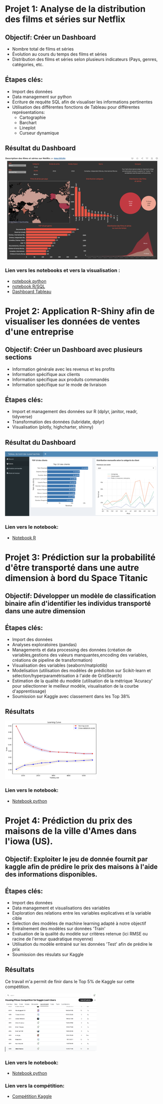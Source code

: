 # Projet 1: Analyse de la distribution des films et séries sur Netflix
## Objectif: Créer un Dashboard 
- Nombre total de films et séries
- Évolution au cours du temps des films et séries
- Distribution des films et séries selon plusieurs indicateurs (Pays, genres, catégories, etc.

## Étapes clés:
- Import des données 
- Data management sur python
- Écriture de requête SQL afin de visualiser les informations pertinentes 
- Utilisation des différentes fonctions de Tableau pour différentes représentations:
  - Cartographie
  - Barchart
  - Lineplot
  - Curseur dynamique
 
## Résultat du Dashboard

<img src="images/portfolio_gihub.png" width="100%" height="90%">

### Lien vers les notebooks et vers la visualisation :
- [notebook python](https://github.com/Dudul-99/Portfolio/blob/main/Exploration%20du%20dataframe%20Netflix%20avec%20python.ipynb)
- [notebook R/SQL](https://github.com/Dudul-99/Portfolio/blob/main/code_sql.Rmd)
- [Dashboard Tableau](https://public.tableau.com/app/profile/abdul.boura/viz/DescriptiondesfilmsetsriessurNetflix/Netflix)

# Projet 2: Application R-Shiny afin de visualiser les données de ventes d'une entreprise

## Objectif: Créer un Dashboard avec plusieurs sections
- Information générale avec les revenus et les profits
- Information spécifique aux clients
- Information spécifique aux produits commandés
- Information spécifique sur le mode de livraison

## Étapes clés:
- Import et management des données sur R  (dplyr, janitor, readr, tidyverse)
- Transformation des données (lubridate, dplyr)
- Visualisation (plotly, highcharter, shinny)

## Résultat du Dashboard

<img src="images/App_shiny.png" width="100%" height="100%">

### Lien vers le notebook:
- [Notebook R](https://github.com/Dudul-99/Portfolio/blob/main/Dashboard_ventes.R)


# Projet 3: Prédiction sur la probabilité d'être transporté dans une autre dimension à bord du Space Titanic

## Objectif: Développer un modèle de classification binaire afin d'identifier les individus transporté dans une autre dimension

## Étapes clés:
- Import des données
- Analyses exploratoires (pandas)
- Managements et data processing des données (création de variables,gestions des valeurs manquantes,encoding des variables, créations de pipeline de transformation)
- Visualisation des variables (seaborn/matplotlib)
- Modelisation (utilisation des modèles de prédiciton sur Scikit-learn et sélection/hyperparamétrisation à l'aide de GridSearch)
- Estimation de la qualité du modèle (utilisation de la métrique 'Acuracy' pour sélectionner le meilleur modèle, visualisation de la courbe d'apprentissage)
- Soumission sur Kaggle avec classement dans les Top 38%

## Résultats

<img src="images/learning curve.png" width="60%" height="55%"> 

### Lien vers le notebook:
- [Notebook python](https://github.com/Dudul-99/Portfolio/blob/88979a53103bfed5d5e0984f23f3b4b32cb96564/space_titanice.ipynb)




# Projet 4: Prédiction du prix des maisons de la ville d'Ames dans l'iowa (US).

## Objectif: Exploiter le jeu de donnée fournit par kaggle afin de prédire le prix des maisons à l'aide des informations disponibles. 

## Étapes clés:
- Import des données
- Data management et visualisations des variables 
- Exploration des relations entre les variables explicatives et la variable cible
- Selection des modèles de machine learning adapté à notre objectif
- Entraînement des modèles sur données 'Train'
- Evaluation de la qualité du modèle sur critères retenue (ici RMSE ou racine de l'erreur quadratique moyenne)
- Utilisation du modèle entrainé sur les données 'Test' afin de prédire le prix
- Soumission des résulats sur Kaggle

## Résultats

Ce travail m'a permit de finir dans le Top 5% de Kaggle sur cette compétition.

<img src="images/rang kaggle house price.png" width="60%" height="55%"> 

### Lien vers le notebook:
- [Notebook python](https://github.com/Dudul-99/Portfolio/blob/main/house_prediction.ipynb)

### Lien vers la compétition:
- [Compétition Kaggle](https://www.kaggle.com/competitions/home-data-for-ml-course/overview)


















